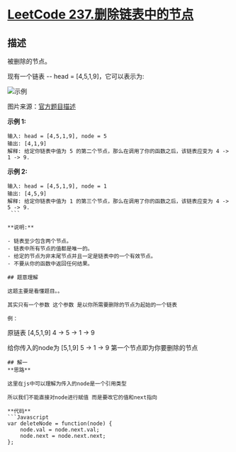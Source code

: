 # [LeetCode 237.删除链表中的节点](https://leetcode-cn.com/problems/delete-node-in-a-linked-list/)
## 描述

被删除的节点。

现有一个链表 -- head = [4,5,1,9]，它可以表示为:

![示例](/public/img/algorithm/leetcode/237.png)

图片来源：[官方题目描述](https://leetcode-cn.com/problems/delete-node-in-a-linked-list/)
 

**示例 1:**
```
输入: head = [4,5,1,9], node = 5
输出: [4,1,9]
解释: 给定你链表中值为 5 的第二个节点，那么在调用了你的函数之后，该链表应变为 4 -> 1 -> 9.
```
**示例 2:**
```
输入: head = [4,5,1,9], node = 1
输出: [4,5,9]
解释: 给定你链表中值为 1 的第三个节点，那么在调用了你的函数之后，该链表应变为 4 -> 5 -> 9.
 ```

**说明:**

- 链表至少包含两个节点。
- 链表中所有节点的值都是唯一的。
- 给定的节点为非末尾节点并且一定是链表中的一个有效节点。
- 不要从你的函数中返回任何结果。

## 题意理解

这题主要是看懂题目。。

其实只有一个参数 这个参数 是以你所需要删除的节点为起始的一个链表

例：
``` 
原链表 [4,5,1,9] 4 -> 5 -> 1 -> 9  

给你传入的node为 [5,1,9] 5 -> 1 -> 9   第一个节点即为你要删除的节点 
```
## 解一 
**思路**

这里在js中可以理解为传入的node是一个引用类型 

所以我们不能直接对node进行赋值 而是要改它的值和next指向

**代码**
```Javascript 
var deleteNode = function(node) {
    node.val = node.next.val;
    node.next = node.next.next;
};
```
